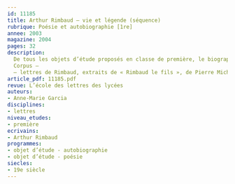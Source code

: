 ```yaml
---
id: 11185
title: Arthur Rimbaud – vie et légende (séquence)
rubrique: Poésie et autobiographie [1re]
annee: 2003
magazine: 2004
pages: 32
description: 
  De tous les objets d’étude proposés en classe de première, le biographique est celui qui offre le champ d’exploration le plus large. Comment aborder ce vaste domaine sans le réduire, comme c’est souvent le cas, à l’une de ses formes ? Comment, inversement, si l’on veut tout parcourir, ne pas tomber dans le piège de l’éparpillement ? Depuis le collège, les élèves sont confrontés à un exercice dont ils ne comprennent pas toujours l’intérêt – chercher des renseignements biographiques sur un auteur. On sait, par expérience, combien ce type de recherche donne des résultats réducteurs, vains et ennuyeux. Rimbaud semble l’auteur idéal pour lier étude biographique et lecture d’une œuvre. L’un des intérêts de cette séquence est de donner quelques outils conceptuels pour faire la part des choses entre une œuvre géniale et un mythe peut-être excessif.
  Corpus – 
  – lettres de Rimbaud, extraits de « Rimbaud le fils », de Pierre Michon, de « Arthur Rimbaud », de Jean-Jacques Lefrère, des « Écrits sur Rimbaud » de Verlaine, un texte de René Char, ainsi que des documents iconographiques.
article_pdf: 11185.pdf
revue: L’école des lettres des lycées
auteurs:
- Anne-Marie Garcia
disciplines:
- lettres
niveau_etudes:
- première
ecrivains:
- Arthur Rimbaud
programmes:
- objet d’étude - autobiographie
- objet d’étude - poésie
siecles:
- 19e siècle
---
```

